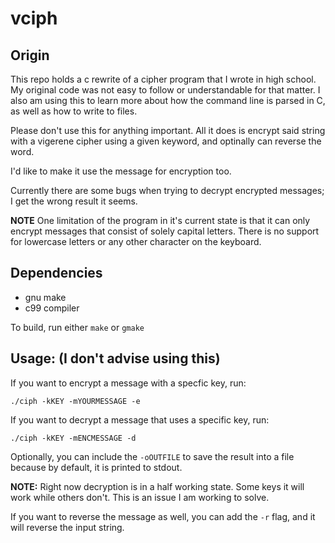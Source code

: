 # vciph
## Origin
This repo holds a c rewrite of a cipher program that I wrote in high
school. My original code was not easy to follow or understandable for that
matter. I also am using this to learn more about how the command line
is parsed in C, as well as how to write to files.

Please don't use this for anything important. All it does is
encrypt said string with a vigerene cipher using a given keyword, and
optinally can reverse the word.

I'd like to make it use the message for encryption too.

Currently there are some bugs when trying to decrypt encrypted messages;
I get the wrong result it seems.

**NOTE**
One limitation of the program in it's current state is that it can only
encrypt messages that consist of solely capital letters. There is no
support for lowercase letters or any other character on the keyboard.

## Dependencies
* gnu make
* c99 compiler

To build, run either `make` or `gmake`

## Usage: (I don't advise using this)

If you want to encrypt a message with a specfic key, run:
```
./ciph -kKEY -mYOURMESSAGE -e
```

If you want to decrypt a message that uses a specific key, run:
```
./ciph -kKEY -mENCMESSAGE -d
```

Optionally, you can include the `-oOUTFILE` to save the result into a file
because by default, it is printed to stdout.

**NOTE:** Right now decryption is in a half working state. Some keys it will work
while others don't. This is an issue I am working to solve.

If you want to reverse the message as well, you can add the `-r` flag, and it will
reverse the input string.
